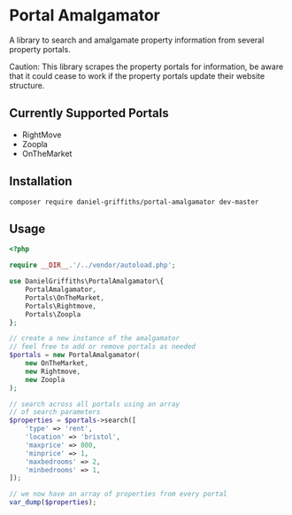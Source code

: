 # Portal Amalgamator

A library to search and amalgamate property information from several property portals.

Caution: This library scrapes the property portals for information, be aware that it could cease to work if the property portals update their website structure.

## Currently Supported Portals

- RightMove
- Zoopla
- OnTheMarket

## Installation

```
composer require daniel-griffiths/portal-amalgamator dev-master
```

## Usage

```PHP
<?php

require __DIR__.'/../vendor/autoload.php';

use DanielGriffiths\PortalAmalgamator\{
	PortalAmalgamator,
	Portals\OnTheMarket,
	Portals\Rightmove,
	Portals\Zoopla
};

// create a new instance of the amalgamator
// feel free to add or remove portals as needed
$portals = new PortalAmalgamator(
    new OnTheMarket,
    new Rightmove,
    new Zoopla
);

// search across all portals using an array 
// of search parameters
$properties = $portals->search([
	'type' => 'rent',
	'location' => 'bristol',
	'maxprice' => 800,
	'minprice' => 1,
	'maxbedrooms' => 2,
	'minbedrooms' => 1,
]);

// we now have an array of properties from every portal
var_dump($properties);
```
